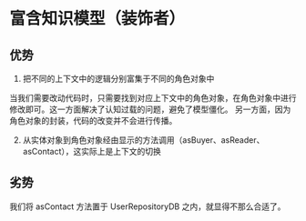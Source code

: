 # 富含知识模型（装饰者）

## 优势
1. 把不同的上下文中的逻辑分别富集于不同的角色对象中

当我们需要改动代码时，只需要找到对应上下文中的角色对象，在角色对象中进行修改即可。这一方面解决了认知过载的问题，避免了模型僵化。
另一方面，因为角色对象的封装，代码的改变并不会进行传播。

2. 从实体对象到角色对象经由显示的方法调用（asBuyer、asReader、asContact），这实际上是上下文的切换

## 劣势

我们将 asContact 方法置于 UserRepositoryDB 之内，就显得不那么合适了。
